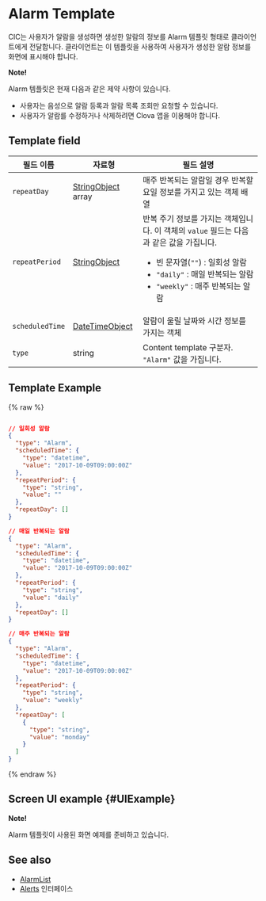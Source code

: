 # Alarm Template
CIC는 사용자가 알람을 생성하면 생성한 알람의 정보를 Alarm 템플릿 형태로 클라이언트에게 전달합니다. 클라이언트는 이 템플릿을 사용하여 사용자가 생성한 알람 정보를 화면에 표시해야 합니다.

<div class="note">
<p><strong>Note!</strong></p>
<p>Alarm 템플릿은 현재 다음과 같은 제약 사항이 있습니다.</p>
<ul>
  <li>사용자는 음성으로 알람 등록과 알람 목록 조회만 요청할 수 있습니다.</li>
  <li>사용자가 알람를 수정하거나 삭제하려면 Clova 앱을 이용해야 합니다.</li>
</ul>
</div>

## Template field

| 필드 이름       | 자료형    | 필드 설명                     |
|---------------|---------|-----------------------------|
| `repeatDay`     | [StringObject](/CIC/References/ContentTemplates/Shared_Objects.md#StringObject) array | 매주 반복되는 알람일 경우 반복할 요일 정보를 가지고 있는 객체 배열 |
| `repeatPeriod`  | [StringObject](/CIC/References/ContentTemplates/Shared_Objects.md#StringObject)     | 반복 주기 정보를 가지는 객체입니다. 이 객체의 `value` 필드는 다음과 같은 값을 가집니다. <ul><li>빈 문자열(<code>""</code>) : 일회성 알람 </li><li><code>"daily"</code> : 매일 반복되는 알람</li><li><code>"weekly"</code> : 매주 반복되는 알람</li></ul> |
| `scheduledTime` | [DateTimeObject](/CIC/References/ContentTemplates/Shared_Objects.md#DateTimeObject) | 알람이 울릴 날짜와 시간 정보를 가지는 객체  |
| `type`        | string                                                                              | Content template 구분자. `"Alarm"` 값을 가집니다.             |

## Template Example

{% raw %}

```json

// 일회성 알람
{
  "type": "Alarm",
  "scheduledTime": {
    "type": "datetime",
    "value": "2017-10-09T09:00:00Z"
  },
  "repeatPeriod": {
    "type": "string",
    "value": ""
  },
  "repeatDay": []
}

// 매일 반복되는 알람
{
  "type": "Alarm",
  "scheduledTime": {
    "type": "datetime",
    "value": "2017-10-09T09:00:00Z"
  },
  "repeatPeriod": {
    "type": "string",
    "value": "daily"
  },
  "repeatDay": []
}

// 매주 반복되는 알람
{
  "type": "Alarm",
  "scheduledTime": {
    "type": "datetime",
    "value": "2017-10-09T09:00:00Z"
  },
  "repeatPeriod": {
    "type": "string",
    "value": "weekly"
  },
  "repeatDay": [
    {
      "type": "string",
      "value": "monday"
    }
  ]
}
```

{% endraw %}

## Screen UI example {#UIExample}

<div class="note">
<p><strong>Note!</strong></p>
<p>Alarm 템플릿이 사용된 화면 예제를 준비하고 있습니다.</p>
</div>

## See also
* [AlarmList](/CIC/References/ContentTemplates/AlarmList.md)
* [Alerts](/CIC/References/CICInterface/Alerts.md) 인터페이스
